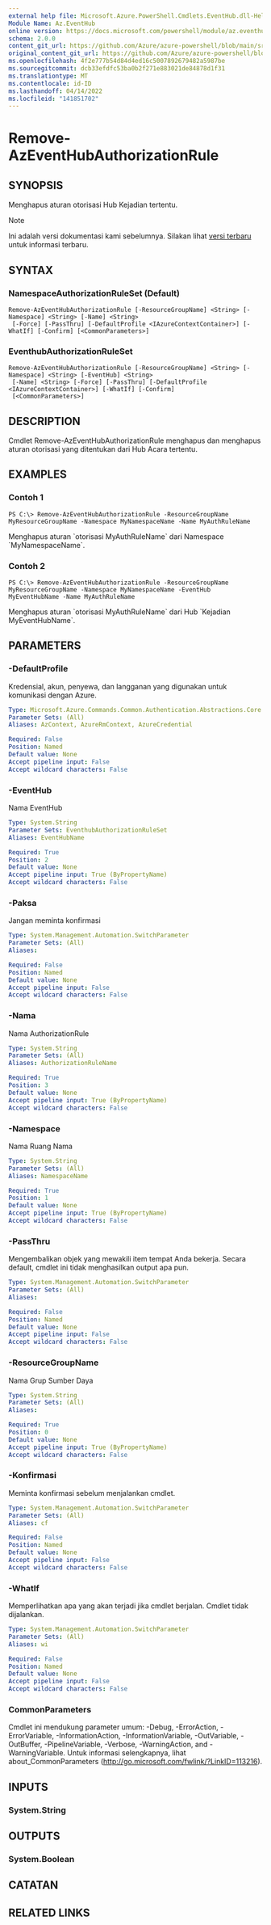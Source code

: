 ```yaml
---
external help file: Microsoft.Azure.PowerShell.Cmdlets.EventHub.dll-Help.xml
Module Name: Az.EventHub
online version: https://docs.microsoft.com/powershell/module/az.eventhub/remove-azeventhubauthorizationrule
schema: 2.0.0
content_git_url: https://github.com/Azure/azure-powershell/blob/main/src/EventHub/EventHub/help/Remove-AzEventHubAuthorizationRule.md
original_content_git_url: https://github.com/Azure/azure-powershell/blob/main/src/EventHub/EventHub/help/Remove-AzEventHubAuthorizationRule.md
ms.openlocfilehash: 4f2e777b54d84d4ed16c5007892679482a5987be
ms.sourcegitcommit: dcb33efdfc53ba0b2f271e883021de84878d1f31
ms.translationtype: MT
ms.contentlocale: id-ID
ms.lasthandoff: 04/14/2022
ms.locfileid: "141851702"
---
```

# Remove-AzEventHubAuthorizationRule

## SYNOPSIS
Menghapus aturan otorisasi Hub Kejadian tertentu.

> [!NOTE]
>Ini adalah versi dokumentasi kami sebelumnya. Silakan lihat [versi terbaru](/powershell/module/az.eventhub/remove-azeventhubauthorizationrule) untuk informasi terbaru.

## SYNTAX

### NamespaceAuthorizationRuleSet (Default)
```
Remove-AzEventHubAuthorizationRule [-ResourceGroupName] <String> [-Namespace] <String> [-Name] <String>
 [-Force] [-PassThru] [-DefaultProfile <IAzureContextContainer>] [-WhatIf] [-Confirm] [<CommonParameters>]
```

### EventhubAuthorizationRuleSet
```
Remove-AzEventHubAuthorizationRule [-ResourceGroupName] <String> [-Namespace] <String> [-EventHub] <String>
 [-Name] <String> [-Force] [-PassThru] [-DefaultProfile <IAzureContextContainer>] [-WhatIf] [-Confirm]
 [<CommonParameters>]
```

## DESCRIPTION
Cmdlet Remove-AzEventHubAuthorizationRule menghapus dan menghapus aturan otorisasi yang ditentukan dari Hub Acara tertentu.

## EXAMPLES

### Contoh 1
```
PS C:\> Remove-AzEventHubAuthorizationRule -ResourceGroupName MyResourceGroupName -Namespace MyNamespaceName -Name MyAuthRuleName
```

Menghapus aturan \`otorisasi MyAuthRuleName\` dari Namespace \`MyNamespaceName\`.

### Contoh 2
```
PS C:\> Remove-AzEventHubAuthorizationRule -ResourceGroupName MyResourceGroupName -Namespace MyNamespaceName -EventHub MyEventHubName -Name MyAuthRuleName
```

Menghapus aturan \`otorisasi MyAuthRuleName\` dari Hub \`Kejadian MyEventHubName\`.

## PARAMETERS

### -DefaultProfile
Kredensial, akun, penyewa, dan langganan yang digunakan untuk komunikasi dengan Azure.

```yaml
Type: Microsoft.Azure.Commands.Common.Authentication.Abstractions.Core.IAzureContextContainer
Parameter Sets: (All)
Aliases: AzContext, AzureRmContext, AzureCredential

Required: False
Position: Named
Default value: None
Accept pipeline input: False
Accept wildcard characters: False
```

### -EventHub
Nama EventHub

```yaml
Type: System.String
Parameter Sets: EventhubAuthorizationRuleSet
Aliases: EventHubName

Required: True
Position: 2
Default value: None
Accept pipeline input: True (ByPropertyName)
Accept wildcard characters: False
```

### -Paksa
Jangan meminta konfirmasi

```yaml
Type: System.Management.Automation.SwitchParameter
Parameter Sets: (All)
Aliases:

Required: False
Position: Named
Default value: None
Accept pipeline input: False
Accept wildcard characters: False
```

### -Nama
Nama AuthorizationRule

```yaml
Type: System.String
Parameter Sets: (All)
Aliases: AuthorizationRuleName

Required: True
Position: 3
Default value: None
Accept pipeline input: True (ByPropertyName)
Accept wildcard characters: False
```

### -Namespace
Nama Ruang Nama

```yaml
Type: System.String
Parameter Sets: (All)
Aliases: NamespaceName

Required: True
Position: 1
Default value: None
Accept pipeline input: True (ByPropertyName)
Accept wildcard characters: False
```

### -PassThru
Mengembalikan objek yang mewakili item tempat Anda bekerja.
Secara default, cmdlet ini tidak menghasilkan output apa pun.

```yaml
Type: System.Management.Automation.SwitchParameter
Parameter Sets: (All)
Aliases:

Required: False
Position: Named
Default value: None
Accept pipeline input: False
Accept wildcard characters: False
```

### -ResourceGroupName
Nama Grup Sumber Daya

```yaml
Type: System.String
Parameter Sets: (All)
Aliases:

Required: True
Position: 0
Default value: None
Accept pipeline input: True (ByPropertyName)
Accept wildcard characters: False
```

### -Konfirmasi
Meminta konfirmasi sebelum menjalankan cmdlet.

```yaml
Type: System.Management.Automation.SwitchParameter
Parameter Sets: (All)
Aliases: cf

Required: False
Position: Named
Default value: None
Accept pipeline input: False
Accept wildcard characters: False
```

### -WhatIf
Memperlihatkan apa yang akan terjadi jika cmdlet berjalan.
Cmdlet tidak dijalankan.

```yaml
Type: System.Management.Automation.SwitchParameter
Parameter Sets: (All)
Aliases: wi

Required: False
Position: Named
Default value: None
Accept pipeline input: False
Accept wildcard characters: False
```

### CommonParameters
Cmdlet ini mendukung parameter umum: -Debug, -ErrorAction, -ErrorVariable, -InformationAction, -InformationVariable, -OutVariable, -OutBuffer, -PipelineVariable, -Verbose, -WarningAction, and -WarningVariable. Untuk informasi selengkapnya, lihat about_CommonParameters (http://go.microsoft.com/fwlink/?LinkID=113216).

## INPUTS

### System.String

## OUTPUTS

### System.Boolean

## CATATAN

## RELATED LINKS

